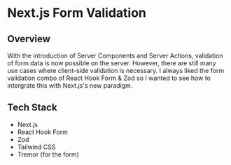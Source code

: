 # Next.js Form Validation

## Overview

With the introduction of Server Components and Server Actions, validation of form data is now possible on the server. However, there are still many use cases where client-side validation is necessary. I always liked the form validation combo of React Hook Form & Zod so I wanted to see how to intergrate this with Next.js's new paradigm.

## Tech Stack

- Next.js
- React Hook Form
- Zod
- Tailwind CSS
- Tremor (for the form)
